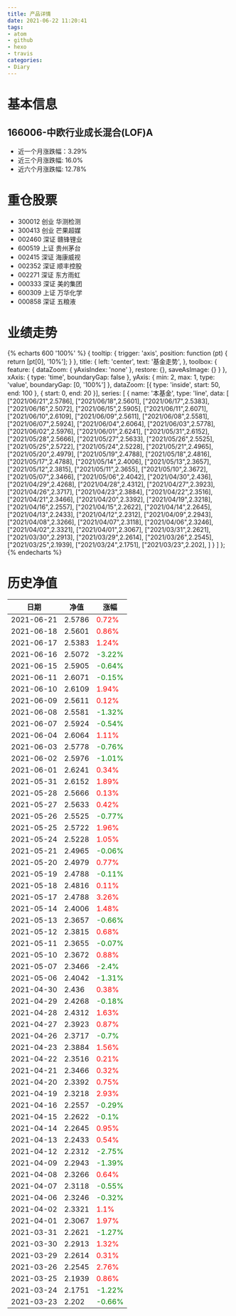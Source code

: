 ```yaml
---
title: 产品详情
date: 2021-06-22 11:20:41
tags:
- atom
- github
- hexo
- travis
categories:
- Diary
---
```


# 基本信息
## 166006-中欧行业成长混合(LOF)A
- 近一个月涨跌幅：3.29%
- 近三个月涨跌幅: 16.0%
- 近六个月涨跌幅: 12.78%

# 重仓股票
- 300012 创业 华测检测
- 300413 创业 芒果超媒
- 002460 深证 赣锋锂业
- 600519 上证 贵州茅台
- 002415 深证 海康威视
- 002352 深证 顺丰控股
- 002271 深证 东方雨虹
- 000333 深证 美的集团
- 600309 上证 万华化学
- 000858 深证 五粮液
# 业绩走势

{% echarts 600 '100%' %}
{
  tooltip: {
        trigger: 'axis',
        position: function (pt) {
            return [pt[0], '10%'];
        }
    },
    title: {
        left: 'center',
        text: '基金走势',
    },
    toolbox: {
        feature: {
            dataZoom: {
                yAxisIndex: 'none'
            },
            restore: {},
            saveAsImage: {}
        }
    },
    xAxis: {
        type: 'time',
        boundaryGap: false
    },
    yAxis: {
        min: 2,
        max: 1,
        type: 'value',
        boundaryGap: [0, '100%']
    },
    dataZoom: [{
        type: 'inside',
        start: 50,
        end: 100
    }, {
        start: 0,
        end: 20
    }],
    series: [
        {
            name: '本基金',
            type: 'line',
            data: [
["2021/06/21",2.5786],
["2021/06/18",2.5601],
["2021/06/17",2.5383],
["2021/06/16",2.5072],
["2021/06/15",2.5905],
["2021/06/11",2.6071],
["2021/06/10",2.6109],
["2021/06/09",2.5611],
["2021/06/08",2.5581],
["2021/06/07",2.5924],
["2021/06/04",2.6064],
["2021/06/03",2.5778],
["2021/06/02",2.5976],
["2021/06/01",2.6241],
["2021/05/31",2.6152],
["2021/05/28",2.5666],
["2021/05/27",2.5633],
["2021/05/26",2.5525],
["2021/05/25",2.5722],
["2021/05/24",2.5228],
["2021/05/21",2.4965],
["2021/05/20",2.4979],
["2021/05/19",2.4788],
["2021/05/18",2.4816],
["2021/05/17",2.4788],
["2021/05/14",2.4006],
["2021/05/13",2.3657],
["2021/05/12",2.3815],
["2021/05/11",2.3655],
["2021/05/10",2.3672],
["2021/05/07",2.3466],
["2021/05/06",2.4042],
["2021/04/30",2.436],
["2021/04/29",2.4268],
["2021/04/28",2.4312],
["2021/04/27",2.3923],
["2021/04/26",2.3717],
["2021/04/23",2.3884],
["2021/04/22",2.3516],
["2021/04/21",2.3466],
["2021/04/20",2.3392],
["2021/04/19",2.3218],
["2021/04/16",2.2557],
["2021/04/15",2.2622],
["2021/04/14",2.2645],
["2021/04/13",2.2433],
["2021/04/12",2.2312],
["2021/04/09",2.2943],
["2021/04/08",2.3266],
["2021/04/07",2.3118],
["2021/04/06",2.3246],
["2021/04/02",2.3321],
["2021/04/01",2.3067],
["2021/03/31",2.2621],
["2021/03/30",2.2913],
["2021/03/29",2.2614],
["2021/03/26",2.2545],
["2021/03/25",2.1939],
["2021/03/24",2.1751],
["2021/03/23",2.202],
]
        }
    ]
};
{% endecharts %}

# 历史净值

| 日期 | 净值 | 涨幅 |
| --- | --- | --- |
|2021-06-21|2.5786|<font color=red>0.72%</font>|
|2021-06-18|2.5601|<font color=red>0.86%</font>|
|2021-06-17|2.5383|<font color=red>1.24%</font>|
|2021-06-16|2.5072|<font color=green>-3.22%</font>|
|2021-06-15|2.5905|<font color=green>-0.64%</font>|
|2021-06-11|2.6071|<font color=green>-0.15%</font>|
|2021-06-10|2.6109|<font color=red>1.94%</font>|
|2021-06-09|2.5611|<font color=red>0.12%</font>|
|2021-06-08|2.5581|<font color=green>-1.32%</font>|
|2021-06-07|2.5924|<font color=green>-0.54%</font>|
|2021-06-04|2.6064|<font color=red>1.11%</font>|
|2021-06-03|2.5778|<font color=green>-0.76%</font>|
|2021-06-02|2.5976|<font color=green>-1.01%</font>|
|2021-06-01|2.6241|<font color=red>0.34%</font>|
|2021-05-31|2.6152|<font color=red>1.89%</font>|
|2021-05-28|2.5666|<font color=red>0.13%</font>|
|2021-05-27|2.5633|<font color=red>0.42%</font>|
|2021-05-26|2.5525|<font color=green>-0.77%</font>|
|2021-05-25|2.5722|<font color=red>1.96%</font>|
|2021-05-24|2.5228|<font color=red>1.05%</font>|
|2021-05-21|2.4965|<font color=green>-0.06%</font>|
|2021-05-20|2.4979|<font color=red>0.77%</font>|
|2021-05-19|2.4788|<font color=green>-0.11%</font>|
|2021-05-18|2.4816|<font color=red>0.11%</font>|
|2021-05-17|2.4788|<font color=red>3.26%</font>|
|2021-05-14|2.4006|<font color=red>1.48%</font>|
|2021-05-13|2.3657|<font color=green>-0.66%</font>|
|2021-05-12|2.3815|<font color=red>0.68%</font>|
|2021-05-11|2.3655|<font color=green>-0.07%</font>|
|2021-05-10|2.3672|<font color=red>0.88%</font>|
|2021-05-07|2.3466|<font color=green>-2.4%</font>|
|2021-05-06|2.4042|<font color=green>-1.31%</font>|
|2021-04-30|2.436|<font color=red>0.38%</font>|
|2021-04-29|2.4268|<font color=green>-0.18%</font>|
|2021-04-28|2.4312|<font color=red>1.63%</font>|
|2021-04-27|2.3923|<font color=red>0.87%</font>|
|2021-04-26|2.3717|<font color=green>-0.7%</font>|
|2021-04-23|2.3884|<font color=red>1.56%</font>|
|2021-04-22|2.3516|<font color=red>0.21%</font>|
|2021-04-21|2.3466|<font color=red>0.32%</font>|
|2021-04-20|2.3392|<font color=red>0.75%</font>|
|2021-04-19|2.3218|<font color=red>2.93%</font>|
|2021-04-16|2.2557|<font color=green>-0.29%</font>|
|2021-04-15|2.2622|<font color=green>-0.1%</font>|
|2021-04-14|2.2645|<font color=red>0.95%</font>|
|2021-04-13|2.2433|<font color=red>0.54%</font>|
|2021-04-12|2.2312|<font color=green>-2.75%</font>|
|2021-04-09|2.2943|<font color=green>-1.39%</font>|
|2021-04-08|2.3266|<font color=red>0.64%</font>|
|2021-04-07|2.3118|<font color=green>-0.55%</font>|
|2021-04-06|2.3246|<font color=green>-0.32%</font>|
|2021-04-02|2.3321|<font color=red>1.1%</font>|
|2021-04-01|2.3067|<font color=red>1.97%</font>|
|2021-03-31|2.2621|<font color=green>-1.27%</font>|
|2021-03-30|2.2913|<font color=red>1.32%</font>|
|2021-03-29|2.2614|<font color=red>0.31%</font>|
|2021-03-26|2.2545|<font color=red>2.76%</font>|
|2021-03-25|2.1939|<font color=red>0.86%</font>|
|2021-03-24|2.1751|<font color=green>-1.22%</font>|
|2021-03-23|2.202|<font color=green>-0.66%</font>|
